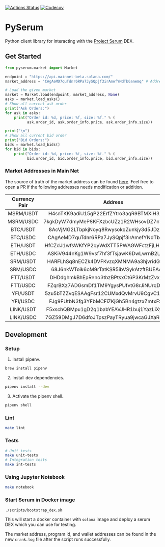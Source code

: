 [![Actions
Status](https://github.com/serum-community/pyserum/workflows/CI/badge.svg)](https://github.com/serum-community/pyserum/actions?query=workflow%3ACI)
[![Codecov](https://codecov.io/gh/serum-community/pyserum/branch/alpha/graph/badge.svg)](https://codecov.io/gh/serum-community/pyserum/branches/alpha)

# PySerum

Python client library for interacting with the [Project Serum](https://projectserum.com/) DEX.

## Get Started

```python
from pyserum.market import Market

endpoint = "https://api.mainnet-beta.solana.com/"
market_address = "CAgAeMD7quTdnr6RPa7JySQpjf3irAmefYNdTb6anemq" # Address for BTC/USDC

# Load the given market
market = Market.load(endpoint, market_address, None)
asks = market.load_asks()
# Show all current ask order
print("Ask Orders:")
for ask in asks:
    print("Order id: %d, price: %f, size: %f." % (
          ask.order_id, ask.order_info.price, ask.order_info.size))

print("\n")
# Show all current bid order
print("Bid Orders:")
bids = market.load_bids()
for bid in bids:
    print("Order id: %d, price: %f, size: %f." % (
          bid.order_id, bid.order_info.price, bid.order_info.size))
```

### Market Addresses in Main Net

The source of truth of the market address can be found [here](https://github.com/project-serum/serum-js/blob/master/src/tokens_and_markets.ts). Feel free to open a PR if the following addresses needs modification or addition.

| Currency Pair |                   Address                    |
| :-----------: | :------------------------------------------: |
|   MSRM/USDT   | H4snTKK9adiU15gP22ErfZYtro3aqR9BTMXiH3AwiUTQ |
|   MSRM/USDC   | 7kgkDyW7dmyMeP8KFXzbcUZz1R2WHsovDZ7n3ihZuNDS |
|   BTC/USDT    | 8AcVjMG2LTbpkjNoyq8RwysokqZunkjy3d5JDzxC6BJa |
|   BTC/USDC    | CAgAeMD7quTdnr6RPa7JySQpjf3irAmefYNdTb6anemq |
|   ETH/USDT    | HfCZdJ1wfsWKfYP2qyWdXTT5PWAGWFctzFjLH48U1Hsd |
|   ETH/USDC    | ASKiV944nKg1W9vsf7hf3fTsjawK6DwLwrnB2LH9n61c |
|   SRM/USDT    | HARFLhSq8nECZk4DVFKvzqXMNMA9a3hjvridGMFizeLa |
|   SRM/USDC    | 68J6nkWToik6oM9rTatKSR5ibVSykAtzftBUEAvpRsys |
|   FTT/USDT    | DHDdghmkBhEpReno3tbzBPtsxCt6P3KrMzZvxavTktJt |
|   FTT/USDC    | FZqrBXz7ADGsmDf1TM9YgysPUfvtG8rJiNUrqDpHc9Au |
|   YFI/USDT    | 5zu5bTZZvqESAAgFsr12CUMxdQvMrvU9CgvC1GW8vJdf |
|   YFI/USDC    | FJg9FUtbN3fg3YFbMCFiZKjGh5Bn4gtzxZmtxFzmz9kT |
|   LINK/USDT   | F5xschQBMpu1gD2q1babYEAVJHR1buj1YazLiXyQNqSW |
|   LINK/USDC   | 7GZ59DMgJ7D6dfoJTpszPayTRyua9jwcaGJXaRMMF1my |

## Development

### Setup

1. Install pipenv.

```sh
brew install pipenv
```

2. Install dev dependencies.

```sh
pipenv install --dev
```

3. Activate the pipenv shell.

```sh
pipenv shell
```

### Lint

```sh
make lint
```

### Tests

```sh
# Unit tests
make unit-tests
# Integration tests
make int-tests
```

### Using Jupyter Notebook

```sh
make notebook
```

### Start Serum in Docker image

```bash
./scripts/bootstrap_dex.sh
```

This will start a docker container with `solana` image and deploy a serum DEX which you can use for testing.

The market address, program id, and wallet addresses can be found in the new `crank.log` file after the script runs successfully.
